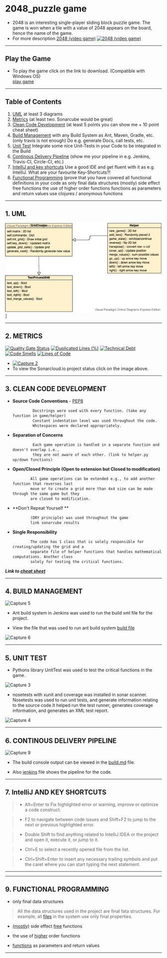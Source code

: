 # 2048_puzzle game 
- 2048 is an interesting single-player sliding block puzzle game. The game is won when a tile with a value of 2048 appears on the board, hence the name of the game.
- For more description
<a href="https://en.wikipedia.org/wiki/2048_(video_game)">2048 (video game)</a>
[![2048 (video game)](http://blog.datumbox.com/wp-content/uploads/2014/04/game-2048-java.png)](https://en.wikipedia.org/wiki/2048_(video_game))

---
## Play the Game
- To play the game click on the link to download. (Compatible with Windows OS)\
<a href="https://github.com/rimsha-ssa/2048/blob/master/dist/game.exe">play game</a>

---
## Table of Contents
1. [UML](#uml) at least 3 diagrams
2. [Metrics](#metrics) (at least two. Sonarcube would be great)
3. [Clean Code Development](#clean-code-development) (at least 5 points you can show me + 10 point cheat sheet)
4. [Build Management](#build-management) with any Build System as Ant, Maven, Gradle, etc. (only travis is not enough) Do e.g. generate Docs, call tests, etc.
5. [Unit Test](#unit-test) Integrate some nice Unit-Tests in your Code to be integrated in the Build
6. [Continous Delivery Pipeline](#continous-delivery-pipeline)  (show me your pipeline in e.g. Jenkins, Travis-CI, Circle-CI, etc.)
7. [IntelliJ and key shortcuts](#intellij-and-key-shortcuts) Use a good IDE and get fluent with it as e.g. IntelliJ. What are your favourite Key-Shortcuts?!
9. [Functional Programming](#functional-programming) (prove that you have covered all functional definitions in your code as
only final data structures
(mostly) side effect free functions
the use of higher order functions
functions as parameters and return values
use clojures / anonymous functions
---
<a name="uml"></a>
## 1. UML

![Class Diagram)](https://github.com/rimsha-ssa/2048/blob/master/UML.jpg)]


---
<a name="metrics"></a>
## 2. METRICS
[![Quality Gate Status](https://sonarcloud.io/api/project_badges/measure?project=rimsha-ssa_2048&metric=alert_status)](https://sonarcloud.io/dashboard?id=rimsha-ssa_2048)
[![Duplicated Lines (%)](https://sonarcloud.io/api/project_badges/measure?project=rimsha-ssa_2048&metric=duplicated_lines_density)](https://sonarcloud.io/dashboard?id=rimsha-ssa_2048)
[![Technical Debt](https://sonarcloud.io/api/project_badges/measure?project=rimsha-ssa_2048&metric=sqale_index)](https://sonarcloud.io/dashboard?id=rimsha-ssa_2048)
[![Code Smells](https://sonarcloud.io/api/project_badges/measure?project=rimsha-ssa_2048&metric=code_smells)](https://sonarcloud.io/dashboard?id=rimsha-ssa_2048)
[![Lines of Code](https://sonarcloud.io/api/project_badges/measure?project=rimsha-ssa_2048&metric=ncloc)](https://sonarcloud.io/dashboard?id=rimsha-ssa_2048)

- [![Capture 2](https://user-images.githubusercontent.com/61032020/74592855-85fa3200-5025-11ea-8dda-8a9624dcfccd.JPG)](https://sonarcloud.io/dashboard?id=rimsha-ssa_2048)
- To view the Sonarcloud.io project status click on the image above.
---
<a name="clean-code-development"></a>
## 3. CLEAN CODE DEVELOPMENT

- **Source Code Conventions** - <a href="https://www.python.org/dev/peps/pep-0008">PEP8</a>
               
               Docstrings were used with every function. (take any function in game/helper)
               Constant indentation level was used throughout the code.
               Whitespaces were declared appropriately.
               
- **Separation of Concerns**
               
               Each game operation is handled in a separate function and doesn't overlap i.e., 
               they are not aware of each other. (link to helper.py up/down functions)
               
- **Open/Closed Principle (Open to extension but Closed to modification)**
              
              All game operations can be extended e.g., to add another function that reverses last 
              move or to create a grid more than 4x4 size can be made through the same game but they
              are closed to modification.
              
- **Don't Repeat Yourself **

              (DRY principle) was used throughout the game
              link sonarcube results
              
- **Single Responsibility**
              
              The code has 1 class that is solely responsible for creating/updating the grid and a 
              separate file of helper functions that handles mathematical computations. Another class 
              solely for testing the critical functions.
              



***Link to <a href="https://github.com/rimsha-ssa/2048/blob/master/cheatsheet.md">cheat sheet</a>***



---
<a name="build-management"></a>
## 4. BUILD MANAGEMENT
![Capture 5](https://user-images.githubusercontent.com/61032020/74595491-37a75c00-5042-11ea-932e-da5e7edc8cf4.JPG)

- Ant build system in Jenkins was used to run the build xml file for the project.

- View the file that was used to run ant build system <a href="https://github.com/rimsha-ssa/2048/blob/master/build.xml
">build file</a>

![Capture 6](https://user-images.githubusercontent.com/61032020/74595492-3aa24c80-5042-11ea-8d2c-9c7fa3117cab.JPG)



---
<a name="unit-test"></a>
## 5. UNIT TEST
- Pythons library UnitTest was used to test the critical functions in the game.

![Capture 3](https://user-images.githubusercontent.com/61032020/74593796-6e27ab80-502f-11ea-9cf5-ca27971b7132.JPG)

- nosetests with xunit and coverage was installed in sonar scanner. Nosetests was used to run unit tests, and generate information relating to the source code.It helped run the test runner, generates coverage information, and generates an XML test report.

![Capture 4](https://user-images.githubusercontent.com/61032020/74593885-79c7a200-5030-11ea-95ca-ff622da27b40.JPG)




---
<a name="continous-delivery-pipeline"></a>
## 6. CONTINOUS DELIVERY PIPELINE

![Capture 9](https://user-images.githubusercontent.com/61032020/74597082-0b4b0a00-5059-11ea-82ed-89a74d794405.JPG)

- The build console output can be viewed in the <a href="https://github.com/rimsha-ssa/2048/blob/master/build.text">build.md</a> file.

- Also <a href="https://github.com/rimsha-ssa/2048/blob/master/Jenkinsfile">jenkins</a> file shows the pipeline for the code.


---
<a name="intellij-and-key-shortcuts"></a>
## 7. IntelliJ AND KEY SHORTCUTS
> - Alt+Enter to Fix highlighted error or warning, improve or optimize a code construct.

> - F2 to navigate between code issues and Shift+F2 to jump to the next or previous highlighted error.

> - Double Shift to find anything related to IntelliJ IDEA or the project and open it, execute it, or jump to it.

> - Ctrl+E	to select a recently opened file from the list.

> - Ctrl+Shift+Enter to insert any necessary trailing symbols and put the caret where you can start typing the next statement.

---
<a name="dsl"></a>

---
<a name="functional-programming"></a>
## 9. FUNCTIONAL PROGRAMMING
- only final data structures
 > All the data structures used in the project are final fata structures. For example, all <a href="https://github.com/rimsha-ssa/2048/tree/master/src">files</a> in the system use only final properties.
 
- <a href="https://github.com/rimsha-ssa/2048/blob/2a96bed64ed1e464bd23d935ce2bd3fa5c0ad3d5/src/helper.py#L16">(mostly)</a> side effect
<a href="https://github.com/rimsha-ssa/2048/blob/2a96bed64ed1e464bd23d935ce2bd3fa5c0ad3d5/src/helper.py#L60">free</a> functions

- the use of <a href="https://github.com/rimsha-ssa/2048/blob/2a96bed64ed1e464bd23d935ce2bd3fa5c0ad3d5/src/helper.py#L31">higher</a> order functions

- <a href="https://github.com/rimsha-ssa/2048/blob/4896d406b9856979ee2da105837329b4be909a50/src/helper.py#L131">functions</a> as parameters and return values

---
